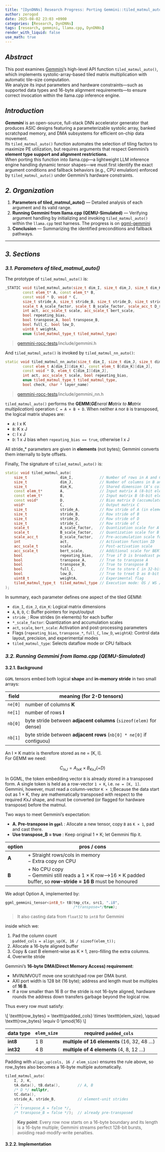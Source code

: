 ```yaml
---
title: "[DynDNNs] Research Progress: Porting Gemmini::tiled_matmul_auto()"
author: zerogod
date: 2025-08-02 23:03 +0900
categories: [Research, DynDNNs]
tags: [research, gemmini, llama.cpp, DynDNNs]
render_with_liquid: false
use_math: true
---
```


## ***Abstract***  
This post examines [Gemmini](https://github.com/ucb-bar/gemmini-rocc-tests)’s high-level API function `tiled_matmul_auto()`, which implements systolic-array-based tiled matrix multiplication with automatic tile-size computation.   
We analyze its input parameters and hardware constraints&mdash;such as supported data types and 16-byte alignment requirements&mdash;to ensure correct invocation within the llama.cpp inference engine.

## ***Introduction***  
***Gemmini*** is an open-source, full-stack DNN accelerator generator that produces ASIC designs featuring a parameterizable systolic array, banked scratchpad memory, and DMA subsystems for efficient on-chip data movement.    
Its `tiled_matmul_auto()` function automates the selection of tiling factors to maximize PE utilization, but requires arguments that respect Gemmini’s **element type support and alignment restrictions**.     
When porting this function into llama.cpp&mdash;a lightweight LLM inference engine handling dynamic tensor shapes&mdash;we must first identify the exact argument conditions and fallback behaviors (e.g., CPU emulation) enforced by `tiled_matmul_auto()` under Gemmini’s hardware constraints.

## ***2. Organization***  
1. **Parameters of tiled_matmul_auto()** &mdash; Detailed analysis of each argument and its valid range.  
2. **Running Gemmini from llama.cpp (QEMU-Simulated)** &mdash; Verifying argument handling by initializing and invoking `tiled_matmul_auto()` within the `llama.cpp` test harness. The progress is on [ggml-gemmini](https://github.com/code0-god/ggml-gemmini.git)
3. **Conclusion** &mdash; Summarizing the identified preconditions and fallback pathways.  

---

## ***3. Sections***  
### ***3.1. Parameters of tiled_matmul_auto()***
The prototype of `tiled_matmul_auto()` is:
```cpp
_STATIC void tiled_matmul_auto(size_t dim_I, size_t dim_J, size_t dim_K,
        const elem_t* A, const elem_t* B,
        const void * D, void * C,
        size_t stride_A, size_t stride_B, size_t stride_D, size_t stride_C,
        scale_t A_scale_factor, scale_t B_scale_factor, scale_acc_t D_scale_factor,
        int act, acc_scale_t scale, acc_scale_t bert_scale,
        bool repeating_bias,
        bool transpose_A, bool transpose_B,
        bool full_C, bool low_D,
        uint8_t weightA,
        enum tiled_matmul_type_t tiled_matmul_type) 
```
> [gemmini-rocc-tests](https://github.com/ucb-bar/gemmini-rocc-tests)/include/gemmini.h   

And `tiled_matmul_auto()` is invoked by `tiled_matmul_nn_auto()`:
```cpp
static void tiled_matmul_nn_auto(size_t dim_I, size_t dim_J, size_t dim_K, 
        const elem_t A[dim_I][dim_K], const elem_t B[dim_K][dim_J],
        const void * D, elem_t C[dim_I][dim_J],
        int act, acc_scale_t scale, bool repeating_bias,
        enum tiled_matmul_type_t tiled_matmul_type,
        bool check, char * layer_name)
```
> [gemmini-rocc-tests](https://github.com/ucb-bar/gemmini-rocc-tests)/include/gemmini_nn.h   

`tiled_matmul_auto()` performs the **GEMM**(***GE**neral **M**atrix to **M**atrix multiplication*) operation `C = A × B + D`. When neither `A` nor `B` is transposed, the logical matrix shapes are:
- `A`: I x K 
- `B`: K x J 
- `C`: I x J 
- `D`: 1 x J bias when `repeating_bias == true`, otherwise I x J

All stride_* parameters are given in **elements** (not bytes); Gemmini converts them internally to byte offsets.

Finally, The signature of `tiled_matmul_auto()` is:
```cpp
static void tiled_matmul_auto(
    size_t               dim_I,            // Number of rows in A and C
    size_t               dim_J,            // Number of columns in B and C
    size_t               dim_K,            // Shared dimension (A’s cols, B’s rows)
    const elem_t*        A,                // Input matrix A (8-bit elements)
    const elem_t*        B,                // Input matrix B (8-bit elements)
    const void*          D,                // Bias matrix D (accumulator type)
    void*                C,                // Output matrix C
    size_t               stride_A,         // Row stride of A (in elements)
    size_t               stride_B,         // Row stride of B
    size_t               stride_D,         // Row stride of D
    size_t               stride_C,         // Row stride of C
    scale_t              A_scale_factor,   // Quantization scale for A
    scale_t              B_scale_factor,   // Quantization scale for B
    scale_acc_t          D_scale_factor,   // Pre-accumulation scale for D
    int                  act,              // Activation function ID
    acc_scale_t          scale,            // Post-activation scale
    acc_scale_t          bert_scale,       // Additional scale for BERT/IGELU
    bool                 repeating_bias,   // True if D is broadcast per row
    bool                 transpose_A,      // True to transpose A
    bool                 transpose_B,      // True to transpose B
    bool                 full_C,           // True to store C in 32-bit
    bool                 low_D,            // True to treat D as 8-bit
    uint8_t              weightA,          // Experimental flag
    tiled_matmul_type_t  tiled_matmul_type // Execution mode: OS / WS / CPU
);
```
In summary, each parameter defines one aspect of the tiled GEMM:
- `dim_I`, `dim_J`, `dim_K`: Logical matrix dimensions
- `A`, `B`, `D`, `C`: Buffer pointers for input/output 
- `stride_`: Row strides (in elements) for each buffer
- `*_scale_factor`: Quantization and accumulation scales
- `act`, `scale`, `bert_scale`: Activation and post-processing parameters
- Flags (`repeating_bias`, `transpose_*`, `full_C`, `low_D`, `weightA`): Control data layout, precision, and experimental modes
- `tiled_matmul_type`: Selects dataflow mode or CPU fallback

### ***3.2. Running Gemmini from llama.cpp (QEMU-Simulated)***
#### **3.2.1. Background**
`GGML` tensors embed both logical **shape** and **in-memory stride** in two small arrays:   

| field | meaning (for 2-D tensors) |
| ----- | ------------------------- |
| `ne[0]` | number of columns **K** |
| `ne[1]` | number of rows    **I** |
| `nb[0]` | byte stride between **adjacent columns** (`sizeof(elem)` for dense) |
| `nb[1]` | byte stride between **adjacent rows** (`nb[0] * ne[0]` if contiguou) |

An I × K matrix is therefore stored as ne = [K, I].  
For GEMM we need:   

$$C_{I \text{x} J} = A_{I \text{x} K} × B_{K \text{x} J} (+ D)$$

In GGML, the token embedding vector `B` is already stored in a transposed form. A single token is held as a row-vector `1 × K`, i.e. `ne = [K, 1]`.  
Gemmini, however, must read a column-vector `K × 1`;Because the data start out as 1 × K, they are mathematically transposed with respect to the required $K \text{x} J$ shape, and must be converted (or flagged for hardware transpose) before the matmul.

Two ways to meet Gemmini’s expectation:
- **A. Pre-transpose in `ggml`** : Allocate a new tensor, copy `B` as `K × 1`, pad and cast there.
- **Use transpose_B = true** : Keep original 1 × K; let Gemmini flip it.

| option  | pros / cons |
| ------  | ----------- |
| **A** | + Straight rows/cols in memory<br>− Extra copy on CPU |
| **B** | + No CPU copy<br>− Gemmini still reads a 1 × K row—>16 × K padded buffer, so **row-stride = 16 B** must be honoured |

We adopt Option A, implemented by:
```cpp
ggml_gemmini_tensor<int8_t> tB(tmp_ctx, src1, ".i8",
                               /*transpose=*/true);
```
> It also casting data from `float32` to `int8` for Gemmini

inside which we:
1. Pad the column count   
    `padded_cols = align_up(K, 16 / sizeof(elem_t));`
2. Allocate a 16-byte aligned buffer
3. Copy & cast B element-wise  as K × 1, zero-filling the extra columns.
4. Overwrite stride

Gemmini’s **16-byte DMA(Direct Memory Access) requirement**:
- MVIN/MVOUT move one scratchpad row per DMA burst.
- AXI port width is 128 bit (16 byte); address and length must be multiples of **16 B**.
- If a row smaller than 16 B or the stride is not 16-byte aligned, hardware rounds the address down transfers garbage beyond the logical row.

Thus every row must satisfy:

\\[ \texttt{row\_bytes} = \texttt{padded\_cols} \times \texttt{elem\_size}, \qquad
\texttt{row\_bytes} \equiv 0 \pmod{16} \\]

| data type | `elem_size` | **required `padded_cols`**                 |
| --------- | ----------- | ------------------------------------------ |
| **int8**  | 1 B         | **multiple of 16 elements** (16, 32, 48 …) |
| **int32** | 4 B         | **multiple of 4 elements**  (4, 8, 12 …)   |


Padding with `align_up(cols, 16 / elem_size)` ensures the rule above, so row_bytes also becomes a 16-byte multiple automatically.
```cpp
tiled_matmul_auto(
    I, J, K,
    tA.data(), tB.data(),        // A, B
    /* D */ nullptr,
    tC.data(),
    stride_A, stride_B,          // element-unit strides
    ...,
    /* transpose_A = false */,
    /* transpose_B = false */);  // already pre-transposed
```
> **Key point**: Every row now starts on a 16-byte boundary and its length is a 16-byte multiple; Gemmini streams perfect 128-bit bursts, avoiding read-modify-write penalties.

#### **3.2.2. Implementation**
